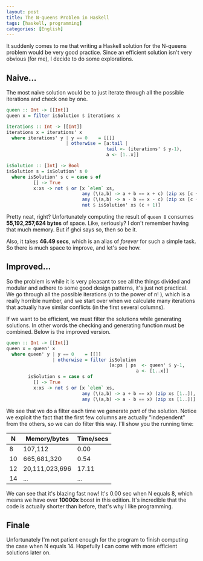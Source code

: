 ```yaml
---
layout: post
title: The N-queens Problem in Haskell
tags: [haskell, programming]
categories: [English]
---
```

It suddenly comes to me that writing a Haskell solution for the N-queens problem would be very good practice. Since an efficient solution isn't very obvious (for me), I decide to do some explorations.

## Naive...

The most naive solution would be to just iterate through all the possible iterations and check one by one.

~~~haskell
queen :: Int -> [[Int]]
queen x = filter isSolution $ iterations x

iterations :: Int -> [[Int]]
iterations x = iterations' x
  where iterations' y | y == 0    = [[]]
                      | otherwise = [a:tail |
                                     tail <- (iterations' $ y-1),
                                     a <- [1..x]]

isSolution :: [Int] -> Bool
isSolution s = isSolution' s 0
  where isSolution' s c = case s of
          [] -> True
          x:xs -> not $ or [x `elem` xs,
                            any (\(a,b) -> a + b == x + c) (zip xs [c + 1..]),
                            any (\(a,b) -> a - b == x - c) (zip xs [c + 1..]),
                            not $ isSolution' xs (c + 1)]
~~~

Pretty neat, right? Unfortunately computing the result of `queen 8` consumes **55,192,257,624 bytes** of space. Like, seriously? I don't remember having that much memory. But if ghci says so, then so be it.

Also, it takes **46.49 secs**, which is an alias of *forever* for such a simple task. So there is much space to improve, and let's see how.

## Improved...

So the problem is while it is very pleasant to see all the things divided and modular and adhere to some good design patterns, it's just not practical. We go through all the possible iterations (n to the power of n! ), which is a really horrible number, and we start over when we calculate many iterations that actually have similar conflicts (in the first several columns).

If we want to be efficient, we must filter the solutions while generating solutions. In other words the checking and generating function must be combined. Below is the improved version.

~~~haskell
queen :: Int -> [[Int]]
queen x = queen' x
  where queen' y | y == 0    = [[]]
                 | otherwise = filter isSolution
                                      [a:ps | ps  <- queen' $ y-1,
                                                a <- [1..x]]
        isSolution s = case s of
          [] -> True
          x:xs -> not $ or [x `elem` xs,
                            any (\(a,b) -> a + b == x) (zip xs [1..]),
                            any (\(a,b) -> a - b == x) (zip xs [1..])]
~~~

We see that we do a filter each time we generate *part* of the solution. Notice we exploit the fact that the first few columns are actually "independent" from the others, so we can do filter this way. I'll show you the running time:

| N    | Memory/bytes   | Time/secs |
| ---- | -------------- | --------- |
| 8    | 107,112        | 0.00      |
| 10   | 665,681,320    | 0.54      |
| 12   | 20,111,023,696 | 17.11     |
| 14   | ...            | ...       |

 We can see that it's blazing fast now! It's 0.00 sec when N equals 8, which means we have over **10000x** boost in this edition. It's incredible that the code is actually shorter than before, that's why I like programming.

## Finale

Unfortunately I'm not patient enough for the program to finish computing the case when N equals 14. Hopefully I can come with more efficient solutions later on.
